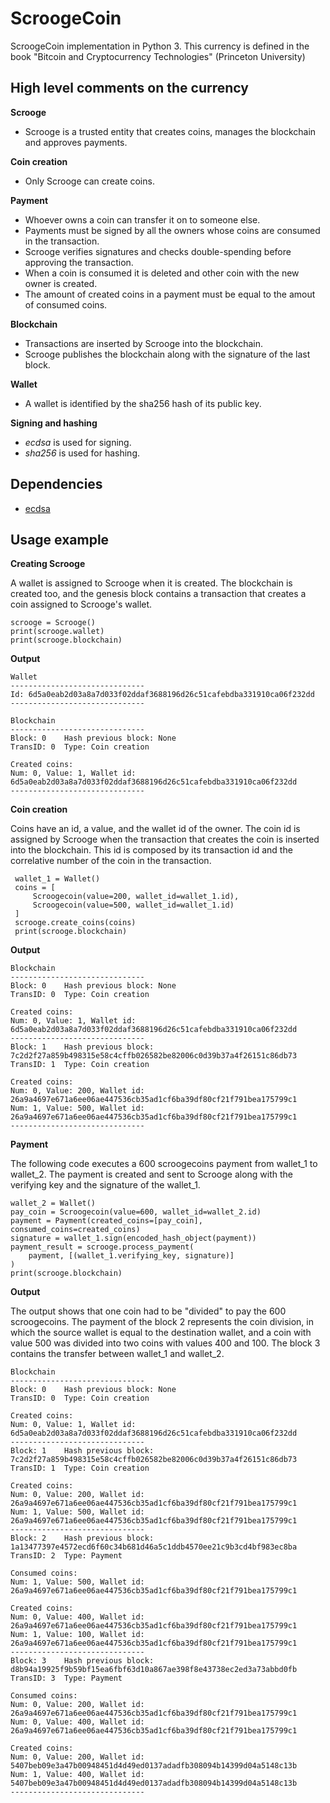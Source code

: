 # ScroogeCoin

ScroogeCoin implementation in Python 3. This currency is defined in the book "Bitcoin and Cryptocurrency Technologies" (Princeton University)

## High level comments on the currency

**Scrooge**

- Scrooge is a trusted entity that creates coins, manages the blockchain and approves payments.

**Coin creation**

- Only Scrooge can create coins.

**Payment**

- Whoever owns a coin can transfer it on to someone else.
- Payments must be signed by all the owners whose coins are consumed in the transaction.
- Scrooge verifies signatures and checks double-spending before approving the transaction.
- When a coin is consumed it is deleted and other coin with the new owner is created.
- The amount of created coins in a payment must be equal to the amout of consumed coins.

**Blockchain**

- Transactions are inserted by Scrooge into the blockchain.
- Scrooge publishes the blockchain along with the signature of the last block.

**Wallet**

- A wallet is identified by the sha256 hash of its public key.

**Signing and hashing**

- _ecdsa_ is used for signing.
- _sha256_ is used for hashing.

## Dependencies

- [ecdsa](https://github.com/warner/python-ecdsa)

## Usage example

**Creating Scrooge**

A wallet is assigned to Scrooge when it is created. The blockchain is created too, and the genesis block contains a transaction that creates a coin assigned to Scrooge's wallet.

```
scrooge = Scrooge()
print(scrooge.wallet)
print(scrooge.blockchain)
```

**Output**

```
Wallet
------------------------------
Id: 6d5a0eab2d03a8a7d033f02ddaf3688196d26c51cafebdba331910ca06f232dd
------------------------------

Blockchain
------------------------------
Block: 0	Hash previous block: None
TransID: 0	Type: Coin creation

Created coins:
Num: 0, Value: 1, Wallet id: 6d5a0eab2d03a8a7d033f02ddaf3688196d26c51cafebdba331910ca06f232dd
------------------------------
```

**Coin creation**

Coins have an id, a value, and the wallet id of the owner. The coin id is assigned by Scrooge when the transaction that creates the coin is inserted into the blockchain. This id is composed by its transaction id and the correlative number of the coin in the transaction.

```
 wallet_1 = Wallet()
 coins = [
     Scroogecoin(value=200, wallet_id=wallet_1.id),
     Scroogecoin(value=500, wallet_id=wallet_1.id)
 ]
 scrooge.create_coins(coins)
 print(scrooge.blockchain)
```

**Output**

```
Blockchain
------------------------------
Block: 0	Hash previous block: None
TransID: 0	Type: Coin creation

Created coins:
Num: 0, Value: 1, Wallet id: 6d5a0eab2d03a8a7d033f02ddaf3688196d26c51cafebdba331910ca06f232dd
------------------------------
Block: 1	Hash previous block: 7c2d2f27a859b498315e58c4cffb026582be82006c0d39b37a4f26151c86db73
TransID: 1	Type: Coin creation

Created coins:
Num: 0, Value: 200, Wallet id: 26a9a4697e671a6ee06ae447536cb35ad1cf6ba39df80cf21f791bea175799c1
Num: 1, Value: 500, Wallet id: 26a9a4697e671a6ee06ae447536cb35ad1cf6ba39df80cf21f791bea175799c1
------------------------------
```

**Payment**

The following code executes a 600 scroogecoins payment from wallet_1 to wallet_2. The payment is created and sent to Scrooge along with the verifying key and the signature of the wallet_1.

```
wallet_2 = Wallet()
pay_coin = Scroogecoin(value=600, wallet_id=wallet_2.id)
payment = Payment(created_coins=[pay_coin], consumed_coins=created_coins)
signature = wallet_1.sign(encoded_hash_object(payment))
payment_result = scrooge.process_payment(
    payment, [(wallet_1.verifying_key, signature)]
)
print(scrooge.blockchain)
```

**Output**

The output shows that one coin had to be "divided" to pay the 600 scroogecoins. The payment of the block 2 represents the coin division, in which the source wallet is equal to the destination wallet, and a coin with value 500 was divided into two coins with values 400 and 100. The block 3 contains the transfer between wallet_1 and wallet_2.

```
Blockchain
------------------------------
Block: 0	Hash previous block: None
TransID: 0	Type: Coin creation

Created coins:
Num: 0, Value: 1, Wallet id: 6d5a0eab2d03a8a7d033f02ddaf3688196d26c51cafebdba331910ca06f232dd
------------------------------
Block: 1	Hash previous block: 7c2d2f27a859b498315e58c4cffb026582be82006c0d39b37a4f26151c86db73
TransID: 1	Type: Coin creation

Created coins:
Num: 0, Value: 200, Wallet id: 26a9a4697e671a6ee06ae447536cb35ad1cf6ba39df80cf21f791bea175799c1
Num: 1, Value: 500, Wallet id: 26a9a4697e671a6ee06ae447536cb35ad1cf6ba39df80cf21f791bea175799c1
------------------------------
Block: 2	Hash previous block: 1a13477397e4572ecd6f60c34b681d46a5c1ddb4570ee21c9b3cd4bf983ec8ba
TransID: 2	Type: Payment

Consumed coins:
Num: 1, Value: 500, Wallet id: 26a9a4697e671a6ee06ae447536cb35ad1cf6ba39df80cf21f791bea175799c1

Created coins:
Num: 0, Value: 400, Wallet id: 26a9a4697e671a6ee06ae447536cb35ad1cf6ba39df80cf21f791bea175799c1
Num: 1, Value: 100, Wallet id: 26a9a4697e671a6ee06ae447536cb35ad1cf6ba39df80cf21f791bea175799c1
------------------------------
Block: 3	Hash previous block: d8b94a19925f9b59bf15ea6fbf63d10a867ae398f8e43738ec2ed3a73abbd0fb
TransID: 3	Type: Payment

Consumed coins:
Num: 0, Value: 200, Wallet id: 26a9a4697e671a6ee06ae447536cb35ad1cf6ba39df80cf21f791bea175799c1
Num: 0, Value: 400, Wallet id: 26a9a4697e671a6ee06ae447536cb35ad1cf6ba39df80cf21f791bea175799c1

Created coins:
Num: 0, Value: 200, Wallet id: 5407beb09e3a47b00948451d4d49ed0137adadfb308094b14399d04a5148c13b
Num: 1, Value: 400, Wallet id: 5407beb09e3a47b00948451d4d49ed0137adadfb308094b14399d04a5148c13b
------------------------------

```
